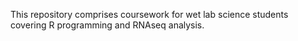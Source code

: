 This repository comprises coursework for wet lab science students covering R programming and RNAseq analysis.
